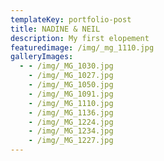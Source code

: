 ```yaml
---
templateKey: portfolio-post
title: NADINE & NEIL
description: My first elopement
featuredimage: /img/_mg_1110.jpg
galleryImages:
  - - /img/_MG_1030.jpg
    - /img/_MG_1027.jpg
    - /img/_MG_1050.jpg
    - /img/_MG_1091.jpg
    - /img/_MG_1110.jpg
    - /img/_MG_1136.jpg
    - /img/_MG_1224.jpg
    - /img/_MG_1234.jpg
    - /img/_MG_1227.jpg
---
```


